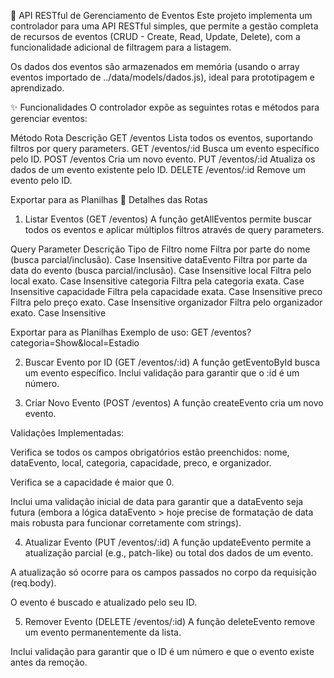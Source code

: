 🚀 API RESTful de Gerenciamento de Eventos
Este projeto implementa um controlador para uma API RESTful simples, que permite a gestão completa de recursos de eventos (CRUD - Create, Read, Update, Delete), com a funcionalidade adicional de filtragem para a listagem.

Os dados dos eventos são armazenados em memória (usando o array eventos importado de ../data/models/dados.js), ideal para prototipagem e aprendizado.

✨ Funcionalidades
O controlador expõe as seguintes rotas e métodos para gerenciar eventos:

Método	Rota	Descrição
GET	/eventos	Lista todos os eventos, suportando filtros por query parameters.
GET	/eventos/:id	Busca um evento específico pelo ID.
POST	/eventos	Cria um novo evento.
PUT	/eventos/:id	Atualiza os dados de um evento existente pelo ID.
DELETE	/eventos/:id	Remove um evento pelo ID.

Exportar para as Planilhas
🔎 Detalhes das Rotas
1. Listar Eventos (GET /eventos)
A função getAllEventos permite buscar todos os eventos e aplicar múltiplos filtros através de query parameters.

Query Parameter	Descrição	Tipo de Filtro
nome	Filtra por parte do nome (busca parcial/inclusão).	Case Insensitive
dataEvento	Filtra por parte da data do evento (busca parcial/inclusão).	Case Insensitive
local	Filtra pelo local exato.	Case Insensitive
categoria	Filtra pela categoria exata.	Case Insensitive
capacidade	Filtra pela capacidade exata.	Case Insensitive
preco	Filtra pelo preço exato.	Case Insensitive
organizador	Filtra pelo organizador exato.	Case Insensitive

Exportar para as Planilhas
Exemplo de uso:
GET /eventos?categoria=Show&local=Estadio

2. Buscar Evento por ID (GET /eventos/:id)
A função getEventoById busca um evento específico. Inclui validação para garantir que o :id é um número.

3. Criar Novo Evento (POST /eventos)
A função createEvento cria um novo evento.

Validações Implementadas:

Verifica se todos os campos obrigatórios estão preenchidos: nome, dataEvento, local, categoria, capacidade, preco, e organizador.

Verifica se a capacidade é maior que 0.

Inclui uma validação inicial de data para garantir que a dataEvento seja futura (embora a lógica dataEvento > hoje precise de formatação de data mais robusta para funcionar corretamente com strings).

4. Atualizar Evento (PUT /eventos/:id)
A função updateEvento permite a atualização parcial (e.g., patch-like) ou total dos dados de um evento.

A atualização só ocorre para os campos passados no corpo da requisição (req.body).

O evento é buscado e atualizado pelo seu ID.

5. Remover Evento (DELETE /eventos/:id)
A função deleteEvento remove um evento permanentemente da lista.

Inclui validação para garantir que o ID é um número e que o evento existe antes da remoção.
